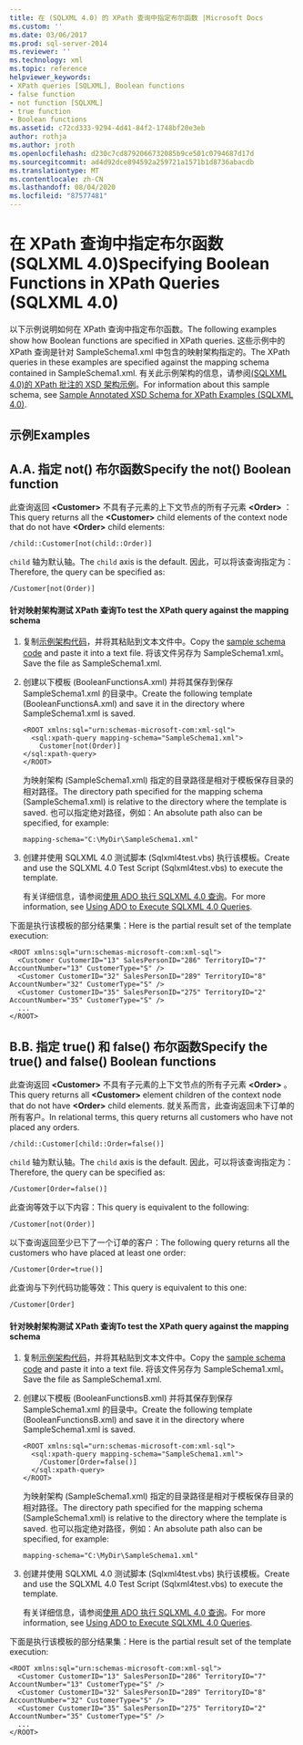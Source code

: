 ```yaml
---
title: 在 (SQLXML 4.0) 的 XPath 查询中指定布尔函数 |Microsoft Docs
ms.custom: ''
ms.date: 03/06/2017
ms.prod: sql-server-2014
ms.reviewer: ''
ms.technology: xml
ms.topic: reference
helpviewer_keywords:
- XPath queries [SQLXML], Boolean functions
- false function
- not function [SQLXML]
- true function
- Boolean functions
ms.assetid: c72cd333-9294-4d41-84f2-1748bf20e3eb
author: rothja
ms.author: jroth
ms.openlocfilehash: d230c7cd8792066732085b9ce501c0794687d17d
ms.sourcegitcommit: ad4d92dce894592a259721a1571b1d8736abacdb
ms.translationtype: MT
ms.contentlocale: zh-CN
ms.lasthandoff: 08/04/2020
ms.locfileid: "87577481"
---
```

# <a name="specifying-boolean-functions-in-xpath-queries-sqlxml-40"></a><span data-ttu-id="6194c-102">在 XPath 查询中指定布尔函数 (SQLXML 4.0)</span><span class="sxs-lookup"><span data-stu-id="6194c-102">Specifying Boolean Functions in XPath Queries (SQLXML 4.0)</span></span>
  <span data-ttu-id="6194c-103">以下示例说明如何在 XPath 查询中指定布尔函数。</span><span class="sxs-lookup"><span data-stu-id="6194c-103">The following examples show how Boolean functions are specified in XPath queries.</span></span> <span data-ttu-id="6194c-104">这些示例中的 XPath 查询是针对 SampleSchema1.xml 中包含的映射架构指定的。</span><span class="sxs-lookup"><span data-stu-id="6194c-104">The XPath queries in these examples are specified against the mapping schema contained in SampleSchema1.xml.</span></span> <span data-ttu-id="6194c-105">有关此示例架构的信息，请参阅[&#40;SQLXML 4.0&#41;的 XPath 批注的 XSD 架构示例](sample-annotated-xsd-schema-for-xpath-examples-sqlxml-4-0.md)。</span><span class="sxs-lookup"><span data-stu-id="6194c-105">For information about this sample schema, see [Sample Annotated XSD Schema for XPath Examples &#40;SQLXML 4.0&#41;](sample-annotated-xsd-schema-for-xpath-examples-sqlxml-4-0.md).</span></span>  
  
## <a name="examples"></a><span data-ttu-id="6194c-106">示例</span><span class="sxs-lookup"><span data-stu-id="6194c-106">Examples</span></span>  
  
## <a name="a-specify-the-not-boolean-function"></a><span data-ttu-id="6194c-107">A.</span><span class="sxs-lookup"><span data-stu-id="6194c-107">A.</span></span> <span data-ttu-id="6194c-108">指定 not() 布尔函数</span><span class="sxs-lookup"><span data-stu-id="6194c-108">Specify the not() Boolean function</span></span>  
 <span data-ttu-id="6194c-109">此查询返回 **\<Customer>** 不具有子元素的上下文节点的所有子元素 **\<Order>** ：</span><span class="sxs-lookup"><span data-stu-id="6194c-109">This query returns all the **\<Customer>** child elements of the context node that do not have **\<Order>** child elements:</span></span>  
  
```  
/child::Customer[not(child::Order)]  
```  
  
 <span data-ttu-id="6194c-110">`child` 轴为默认轴。</span><span class="sxs-lookup"><span data-stu-id="6194c-110">The `child` axis is the default.</span></span> <span data-ttu-id="6194c-111">因此，可以将该查询指定为：</span><span class="sxs-lookup"><span data-stu-id="6194c-111">Therefore, the query can be specified as:</span></span>  
  
```  
/Customer[not(Order)]  
```  
  
#### <a name="to-test-the-xpath-query-against-the-mapping-schema"></a><span data-ttu-id="6194c-112">针对映射架构测试 XPath 查询</span><span class="sxs-lookup"><span data-stu-id="6194c-112">To test the XPath query against the mapping schema</span></span>  
  
1.  <span data-ttu-id="6194c-113">复制[示例架构代码](sample-annotated-xsd-schema-for-xpath-examples-sqlxml-4-0.md)，并将其粘贴到文本文件中。</span><span class="sxs-lookup"><span data-stu-id="6194c-113">Copy the [sample schema code](sample-annotated-xsd-schema-for-xpath-examples-sqlxml-4-0.md) and paste it into a text file.</span></span> <span data-ttu-id="6194c-114">将该文件另存为 SampleSchema1.xml。</span><span class="sxs-lookup"><span data-stu-id="6194c-114">Save the file as SampleSchema1.xml.</span></span>  
  
2.  <span data-ttu-id="6194c-115">创建以下模板 (BooleanFunctionsA.xml) 并将其保存到保存 SampleSchema1.xml 的目录中。</span><span class="sxs-lookup"><span data-stu-id="6194c-115">Create the following template (BooleanFunctionsA.xml) and save it in the directory where SampleSchema1.xml is saved.</span></span>  
  
    ```  
    <ROOT xmlns:sql="urn:schemas-microsoft-com:xml-sql">  
      <sql:xpath-query mapping-schema="SampleSchema1.xml">  
        Customer[not(Order)]  
    </sql:xpath-query>  
    </ROOT>  
    ```  
  
     <span data-ttu-id="6194c-116">为映射架构 (SampleSchema1.xml) 指定的目录路径是相对于模板保存目录的相对路径。</span><span class="sxs-lookup"><span data-stu-id="6194c-116">The directory path specified for the mapping schema (SampleSchema1.xml) is relative to the directory where the template is saved.</span></span> <span data-ttu-id="6194c-117">也可以指定绝对路径，例如：</span><span class="sxs-lookup"><span data-stu-id="6194c-117">An absolute path also can be specified, for example:</span></span>  
  
    ```  
    mapping-schema="C:\MyDir\SampleSchema1.xml"  
    ```  
  
3.  <span data-ttu-id="6194c-118">创建并使用 SQLXML 4.0 测试脚本 (Sqlxml4test.vbs) 执行该模板。</span><span class="sxs-lookup"><span data-stu-id="6194c-118">Create and use the SQLXML 4.0 Test Script (Sqlxml4test.vbs) to execute the template.</span></span>  
  
     <span data-ttu-id="6194c-119">有关详细信息，请参阅[使用 ADO 执行 SQLXML 4.0 查询](../../sqlxml/using-ado-to-execute-sqlxml-4-0-queries.md)。</span><span class="sxs-lookup"><span data-stu-id="6194c-119">For more information, see [Using ADO to Execute SQLXML 4.0 Queries](../../sqlxml/using-ado-to-execute-sqlxml-4-0-queries.md).</span></span>  
  
 <span data-ttu-id="6194c-120">下面是执行该模板的部分结果集：</span><span class="sxs-lookup"><span data-stu-id="6194c-120">Here is the partial result set of the template execution:</span></span>  
  
```  
<ROOT xmlns:sql="urn:schemas-microsoft-com:xml-sql">  
  <Customer CustomerID="13" SalesPersonID="286" TerritoryID="7" AccountNumber="13" CustomerType="S" />   
  <Customer CustomerID="32" SalesPersonID="289" TerritoryID="8" AccountNumber="32" CustomerType="S" />   
  <Customer CustomerID="35" SalesPersonID="275" TerritoryID="2" AccountNumber="35" CustomerType="S" />   
  ...  
</ROOT>  
```  
  
## <a name="b-specify-the-true-and-false-boolean-functions"></a><span data-ttu-id="6194c-121">B.</span><span class="sxs-lookup"><span data-stu-id="6194c-121">B.</span></span> <span data-ttu-id="6194c-122">指定 true() 和 false() 布尔函数</span><span class="sxs-lookup"><span data-stu-id="6194c-122">Specify the true() and false() Boolean functions</span></span>  
 <span data-ttu-id="6194c-123">此查询返回 **\<Customer>** 不具有子元素的上下文节点的所有子元素 **\<Order>** 。</span><span class="sxs-lookup"><span data-stu-id="6194c-123">This query returns all **\<Customer>** element children of the context node that do not have **\<Order>** child elements.</span></span> <span data-ttu-id="6194c-124">就关系而言，此查询返回未下订单的所有客户。</span><span class="sxs-lookup"><span data-stu-id="6194c-124">In relational terms, this query returns all customers who have not placed any orders.</span></span>  
  
```  
/child::Customer[child::Order=false()]  
```  
  
 <span data-ttu-id="6194c-125">`child` 轴为默认轴。</span><span class="sxs-lookup"><span data-stu-id="6194c-125">The `child` axis is the default.</span></span> <span data-ttu-id="6194c-126">因此，可以将该查询指定为：</span><span class="sxs-lookup"><span data-stu-id="6194c-126">Therefore, the query can be specified as:</span></span>  
  
```  
/Customer[Order=false()]  
```  
  
 <span data-ttu-id="6194c-127">此查询等效于以下内容：</span><span class="sxs-lookup"><span data-stu-id="6194c-127">This query is equivalent to the following:</span></span>  
  
```  
/Customer[not(Order)]  
```  
  
 <span data-ttu-id="6194c-128">以下查询返回至少已下了一个订单的客户：</span><span class="sxs-lookup"><span data-stu-id="6194c-128">The following query returns all the customers who have placed at least one order:</span></span>  
  
```  
/Customer[Order=true()]  
```  
  
 <span data-ttu-id="6194c-129">此查询与下列代码功能等效：</span><span class="sxs-lookup"><span data-stu-id="6194c-129">This query is equivalent to this one:</span></span>  
  
```  
/Customer[Order]  
```  
  
#### <a name="to-test-the-xpath-query-against-the-mapping-schema"></a><span data-ttu-id="6194c-130">针对映射架构测试 XPath 查询</span><span class="sxs-lookup"><span data-stu-id="6194c-130">To test the XPath query against the mapping schema</span></span>  
  
1.  <span data-ttu-id="6194c-131">复制[示例架构代码](sample-annotated-xsd-schema-for-xpath-examples-sqlxml-4-0.md)，并将其粘贴到文本文件中。</span><span class="sxs-lookup"><span data-stu-id="6194c-131">Copy the [sample schema code](sample-annotated-xsd-schema-for-xpath-examples-sqlxml-4-0.md) and paste it into a text file.</span></span> <span data-ttu-id="6194c-132">将该文件另存为 SampleSchema1.xml。</span><span class="sxs-lookup"><span data-stu-id="6194c-132">Save the file as SampleSchema1.xml.</span></span>  
  
2.  <span data-ttu-id="6194c-133">创建以下模板 (BooleanFunctionsB.xml) 并将其保存到保存 SampleSchema1.xml 的目录中。</span><span class="sxs-lookup"><span data-stu-id="6194c-133">Create the following template (BooleanFunctionsB.xml) and save it in the directory where SampleSchema1.xml is saved.</span></span>  
  
    ```  
    <ROOT xmlns:sql="urn:schemas-microsoft-com:xml-sql">  
      <sql:xpath-query mapping-schema="SampleSchema1.xml">  
        /Customer[Order=false()]  
      </sql:xpath-query>  
    </ROOT>  
    ```  
  
     <span data-ttu-id="6194c-134">为映射架构 (SampleSchema1.xml) 指定的目录路径是相对于模板保存目录的相对路径。</span><span class="sxs-lookup"><span data-stu-id="6194c-134">The directory path specified for the mapping schema (SampleSchema1.xml) is relative to the directory where the template is saved.</span></span> <span data-ttu-id="6194c-135">也可以指定绝对路径，例如：</span><span class="sxs-lookup"><span data-stu-id="6194c-135">An absolute path also can be specified, for example:</span></span>  
  
    ```  
    mapping-schema="C:\MyDir\SampleSchema1.xml"  
    ```  
  
3.  <span data-ttu-id="6194c-136">创建并使用 SQLXML 4.0 测试脚本 (Sqlxml4test.vbs) 执行该模板。</span><span class="sxs-lookup"><span data-stu-id="6194c-136">Create and use the SQLXML 4.0 Test Script (Sqlxml4test.vbs) to execute the template.</span></span>  
  
     <span data-ttu-id="6194c-137">有关详细信息，请参阅[使用 ADO 执行 SQLXML 4.0 查询](../../sqlxml/using-ado-to-execute-sqlxml-4-0-queries.md)。</span><span class="sxs-lookup"><span data-stu-id="6194c-137">For more information, see [Using ADO to Execute SQLXML 4.0 Queries](../../sqlxml/using-ado-to-execute-sqlxml-4-0-queries.md).</span></span>  
  
 <span data-ttu-id="6194c-138">下面是执行该模板的部分结果集：</span><span class="sxs-lookup"><span data-stu-id="6194c-138">Here is the partial result set of the template execution:</span></span>  
  
```  
<ROOT xmlns:sql="urn:schemas-microsoft-com:xml-sql">  
  <Customer CustomerID="13" SalesPersonID="286" TerritoryID="7" AccountNumber="13" CustomerType="S" />   
  <Customer CustomerID="32" SalesPersonID="289" TerritoryID="8" AccountNumber="32" CustomerType="S" />   
  <Customer CustomerID="35" SalesPersonID="275" TerritoryID="2" AccountNumber="35" CustomerType="S" />   
  ...  
</ROOT>  
```  
  
  

